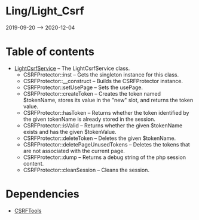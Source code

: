Ling/Light_Csrf
================
2019-09-20 --> 2020-12-04




Table of contents
===========

- [LightCsrfService](https://github.com/lingtalfi/Light_Csrf/blob/master/doc/api/Ling/Light_Csrf/Service/LightCsrfService.md) &ndash; The LightCsrfService class.
    - CSRFProtector::inst &ndash; Gets the singleton instance for this class.
    - CSRFProtector::__construct &ndash; Builds the CSRFProtector instance.
    - CSRFProtector::setUsePage &ndash; Sets the usePage.
    - CSRFProtector::createToken &ndash; Creates the token named $tokenName, stores its value in the "new" slot, and returns the token value.
    - CSRFProtector::hasToken &ndash; Returns whether the token identified by the given tokenName is already stored in the session.
    - CSRFProtector::isValid &ndash; Returns whether the given $tokenName exists and has the given $tokenValue.
    - CSRFProtector::deleteToken &ndash; Deletes the given $tokenName.
    - CSRFProtector::deletePageUnusedTokens &ndash; Deletes the tokens that are not associated with the current page.
    - CSRFProtector::dump &ndash; Returns a debug string of the php session content.
    - CSRFProtector::cleanSession &ndash; Cleans the session.


Dependencies
============
- [CSRFTools](https://github.com/lingtalfi/CSRFTools)


